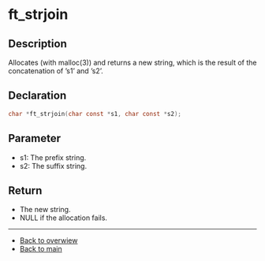 # ft_strjoin

## Description
Allocates (with malloc(3)) and returns a new string, which is the result of the concatenation of ’s1’ and ’s2’.

## Declaration 
```c
char *ft_strjoin(char const *s1, char const *s2);
```

## Parameter 
- s1: The prefix string. 
- s2: The suffix string.

## Return 
- The new string.
- NULL if the allocation fails.

---
- [Back to overwiew](Overview_about_function.md)
- [Back to main](/)
